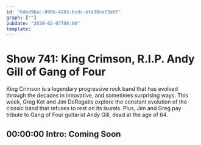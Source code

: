 ```yaml
---
id: "6ded9bac-890b-4283-bcdc-bfa30cef2e8f"
graph: [""]
pubdate: "2020-02-07T06:00"
template: 
---
```






# Show 741: King Crimson, R.I.P. Andy Gill of Gang of Four

King Crimson is a legendary progressive rock band that has evolved through the decades in innovative, and sometimes surprising ways. This week, Greg Kot and Jim DeRogatis explore the constant evolution of the classic band that refuses to rest on its laurels. Plus, Jim and Greg pay tribute to Gang of Four guitarist Andy Gill, dead at the age of 64.



## 00:00:00 Intro: Coming Soon